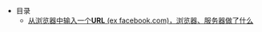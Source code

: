 - 目录
  - [从浏览器中输入一个**URL** (ex facebook.com)，浏览器、服务器做了什么](https://github.com/WenNingZhang/network/blob/master/URL.md)
